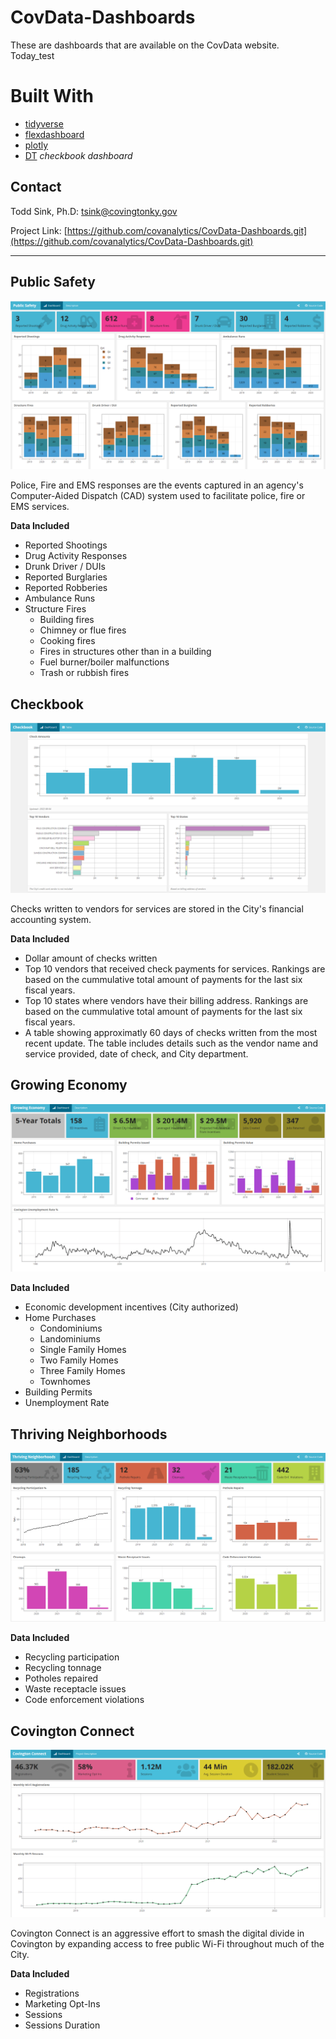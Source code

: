 # CovData-Dashboards
These are dashboards that are available on the CovData website. Today_test

# Built With
* [tidyverse](https://www.tidyverse.org/packages/)
* [flexdashboard](https://github.com/rstudio/flexdashboard)
* [plotly](https://github.com/plotly/plotly.R)
* [DT](https://github.com/rstudio/DT) *checkbook dashboard*

## Contact
Todd Sink, Ph.D:  tsink@covingtonky.gov

Project Link: [https://github.com/covanalytics/CovData-Dashboards.git](https://github.com/covanalytics/CovData-Dashboards.git)

---

## Public Safety

![covdata](https://raw.githubusercontent.com/covanalytics/CovData-Dashboards/main/images/public_safety.PNG)

Police, Fire and EMS responses are the events captured in an agency's Computer-Aided Dispatch (CAD) system used to facilitate police, fire or EMS services. 

**Data Included**
* Reported Shootings
* Drug Activity Responses
* Drunk Driver / DUIs
* Reported Burglaries
* Reported Robberies
* Ambulance Runs
* Structure Fires
  - Building fires
  - Chimney or flue fires
  - Cooking fires
  - Fires in structures other than in a building
  - Fuel burner/boiler malfunctions
  - Trash or rubbish fires


## Checkbook

![covdata](https://raw.githubusercontent.com/covanalytics/CovData-Dashboards/main/images/checkbook.PNG)

Checks written to vendors for services are stored in the City's financial accounting system.

**Data Included**
* Dollar amount of checks written
* Top 10 vendors that received check payments for services.  Rankings are based on the cummulative total amount of payments for the last six fiscal years.
* Top 10 states where vendors have their billing address.  Rankings are based on the cummulative total amount of payments for the last six fiscal years.
* A table showing approximatly 60 days of checks written from the most recent update. The table includes details such as the vendor name and service provided, date of check, and City department.   

## Growing Economy

![covdata](https://raw.githubusercontent.com/covanalytics/CovData-Dashboards/main/images/growing_economy.PNG)

**Data Included**
* Economic development incentives (City authorized)
* Home Purchases
  - Condominiums
  - Landominiums
  - Single Family Homes
  - Two Family Homes
  - Three Family Homes
  - Townhomes
* Building Permits
* Unemployment Rate


## Thriving Neighborhoods

![covdata](https://raw.githubusercontent.com/covanalytics/CovData-Dashboards/main/images/thriving_neighborhoods.PNG)

**Data Included**
* Recycling participation
* Recycling tonnage
* Potholes repaired
* Waste receptacle issues
* Code enforcement violations

## Covington Connect

![covdata](https://raw.githubusercontent.com/covanalytics/CovData-Dashboards/main/images/covington_connect.PNG)

Covington Connect is an aggressive effort to smash the digital divide in Covington by expanding access to free public Wi-Fi throughout much of the City.

**Data Included**
* Registrations
* Marketing Opt-Ins
* Sessions
* Sessions Duration


